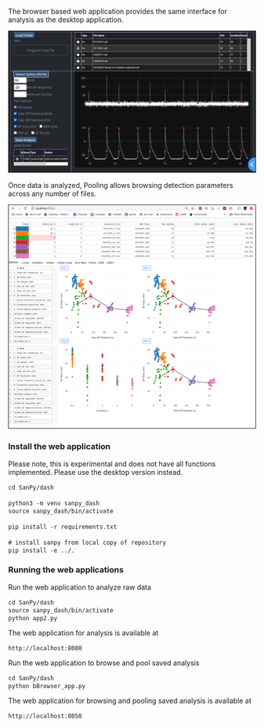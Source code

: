 The browser based web application provides the same interface for analysis as the desktop application.

<IMG SRC="img/dash-june4.png" width=900 border=1>


Once data is analyzed, Pooling allows browsing detection parameters across any number of files.

<IMG SRC="img/pymy-pooling.png" width=700 border=1>

### Install the web application

Please note, this is experimental and does not have all functions implemented. Please use the desktop version instead.

```
cd SanPy/dash

python3 -m venv sanpy_dash
source sanpy_dash/bin/activate

pip install -r requirements.txt

# install sanpy from local copy of repository
pip install -e ../.
```

### Running the web applications

Run the web application to analyze raw data

```
cd SanPy/dash
source sanpy_dash/bin/activate
python app2.py
```

The web application for analysis is available at

```
http://localhost:8000
```

Run the web application to browse and pool saved analysis

```
cd SanPy/dash
python bBrowser_app.py
```

The web application for browsing and pooling saved analysis is available at

```
http://localhost:8050
```
